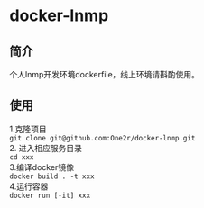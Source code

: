 # docker-lnmp

## 简介
个人lnmp开发环境dockerfile，线上环境请斟酌使用。

## 使用
1.克隆项目  
```git clone git@github.com:One2r/docker-lnmp.git```  
2. 进入相应服务目录  
```cd xxx```  
3.编译docker镜像  
```docker build . -t xxx```   
4.运行容器  
```docker run [-it] xxx```
